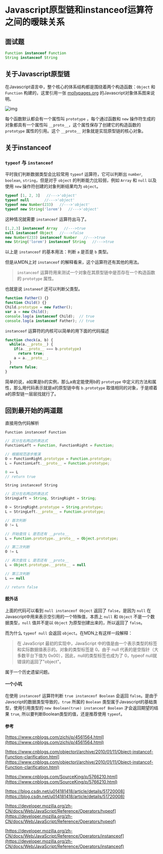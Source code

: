 # Javascript原型链和instanceof运算符之间的暧昧关系

## 面试题
```js
Function instanceof Function
String instanceof String
```

## 关于Javascript原型链

在Javascript语言中，整个核心的体系结构都是围绕着两个构造函数：`Object` 和 `Function` 构建的，这里引用一张 [mollypages.org](http://www.mollypages.org/) 的Javascript对象体系图来说明。

![img](http://pchbeel8i.bkt.clouddn.com/20180816-1.jpg)

每个函数默认都会有一个属性叫 `prototype` ，每个通过函数和 `new` 操作符生成的对象都具有一个属性叫 `__proto__`，这个属性保存了创建它的构造函数的 `prototype` 属性的引用。这个 `__proto__` 对象就是实现原型链的核心对象。

## 关于instanceof

### `typeof` 与 `instanceof`

平时我们判断数据类型会比较常用 `typeof` 运算符，它可以判断出 `number`, `boolean`, `string`，但是对于 `object` 的判断能力比较弱，例如 `Array` 和 `null` 以及使用 `new` 操作符创建的对象判断结果均为 `object`。

```js
typeof [1, 2, 3]   //--->'object'
typeof null       //--->'object'
typeof new Number(233)   //--->'object'
typeof new String('lorem')   //--->'object'
```

这种情况就需要 `instanceof` 运算符出马了。

```js
[1,2,3] instanceof Array   //--->true
null instanceof Object   //--->false
new Number(233) instanceof Number   //--->true
new String('lorem') instanceof String   //--->true
```
以上是 `instanceof` 的基本用法：判断 `a` 是否是 `b` 类型。

但是从MDN上对 `instanceof` 的解释看来，这个运算符还有其他的用法。

> `instanceof` 运算符用来测试一个对象在其原型链中是否存在一个构造函数的 `prototype` 属性。

也就是说 `instaneof` 还可以判断父类型。

```js
function Father() {}
function Child() {}
Child.prototype = new Father();
var a = new Child();
console.log(a instanceof Child);  // true
console.log(a instanceof Father); // true
```

`instanceof` 运算符的内核可以简单的用下面的代码描述

```js
function check(a, b) {
  while(a.__proto__) {
    if(a.__proto__ === b.prototype)
      return true;
    a = a.__proto__;
  }
  return false;
}
```

简单的说，a如果是b的实例，那么a肯定能使用b的 `prototype` 中定义的方法和属性，那么用代码表示就是a的原型链中有 `b.prototype` 取值相同的对象，于是顺着a的原型链一层层找就行了。

## 回到最开始的两道题

直接用伪代码解析

`Function instanceof Function`

```js
// 区分左右两边的表达式
FunctionLeft = Function, FunctionRight = Function;

// 根据规范逐步推演
O = FunctionRight.prototype = Function.prototype;
L = FunctionLeft.__proto__ = Function.prototype;

0 == L
// return true
```

`String instanceof String`

```js
// 区分左右两边的表达式
StringLeft = String, StringRight = String;

O = StringRight.prototype = String.prototype;
L = StringLeft.__proto__ = Function.prototype;

// 首次判断
O != L

// 开始查找 L 是否还有 __proto__
L = Function.prototype.__proto__ = Object.prototype;

// 第二次判断
O != L

// 再次查找 L 是否还有 __proto__
L = Object.prototype.__proto__ = null

// 第三次判断
L == null

// return false

```

#### 题外话
上面的代码可以看到 `null instanceof Object` 返回了 `false`，是因为 `null` 在Javascript中用来表示空引用的一个特殊值，本质上 `null` 和 `Object` 不是一个数据类型，`null` 值并不是以 `Object` 为原型创建出来的，所以返回了 `false`。

而为什么 `typeof null` 会返回 `object`。在MDN上有这样一段解释：

> 在 JavaScript 最初的实现中，JavaScript 中的值是由一个表示类型的标签和实际数据值表示的。对象的类型标签是 0。由于 null 代表的是空指针（大多数平台下值为 0x00），因此，null的类型标签也成为了 0，typeof null就错误的返回了"object"。

属于一个历史遗留问题。

#### 一个小坑

在使用 `instanceof` 运算符判断 `true instanceof Boolean` 会返回 `false`。是由于Javscript的数据类型导致的，`true` 所属的 `Boolean` 类型属于Javascript的基础类型，使用引用类型的 `new Boolean(true) instanceof Boolean` 才会返回期望的结果 `true`, 所以要判断Boolean类型的值，还是推荐使用 `typeof`。

#### 参考
[https://www.cnblogs.com/zichi/p/4561564.html](https://www.cnblogs.com/zichi/p/4561564.html)

[https://www.cnblogs.com/objectorl/archive/2010/01/11/Object-instancof-Function-clarification.html](https://www.cnblogs.com/objectorl/archive/2010/01/11/Object-instancof-Function-clarification.html)

[https://www.cnblogs.com/SourceKing/p/5766210.html](https://www.cnblogs.com/SourceKing/p/5766210.html)

[https://blog.csdn.net/u014181418/article/details/51720008](https://blog.csdn.net/u014181418/article/details/51720008)

[https://developer.mozilla.org/zh-CN/docs/Web/JavaScript/Reference/Operators/typeof](https://developer.mozilla.org/zh-CN/docs/Web/JavaScript/Reference/Operators/typeof)

[https://developer.mozilla.org/zh-CN/docs/Web/JavaScript/Reference/Operators/instanceof](https://developer.mozilla.org/zh-CN/docs/Web/JavaScript/Reference/Operators/instanceof)






























